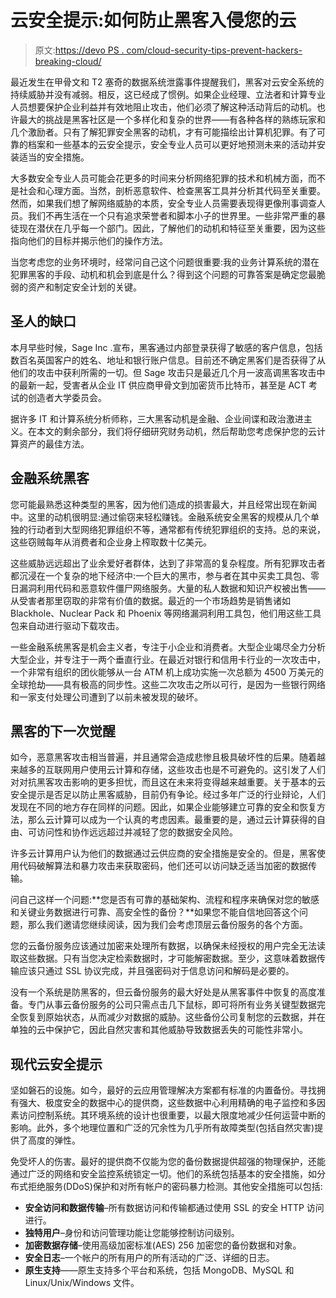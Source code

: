 # 云安全提示:如何防止黑客入侵您的云

> 原文:[https://devo PS . com/cloud-security-tips-prevent-hackers-breaking-cloud/](https://devops.com/cloud-security-tips-prevent-hackers-breaching-cloud/)

最近发生在甲骨文和 T2 塞奇的数据系统泄露事件提醒我们，黑客对云安全系统的持续威胁并没有减弱。相反，这已经成了惯例。如果企业经理、立法者和计算专业人员想要保护企业利益并有效地阻止攻击，他们必须了解这种活动背后的动机。也许最大的挑战是黑客社区是一个多样化和复杂的世界——有各种各样的熟练玩家和几个激励者。只有了解犯罪安全黑客的动机，才有可能描绘出计算机犯罪。有了可靠的档案和一些基本的云安全提示，安全专业人员可以更好地预测未来的活动并安装适当的安全措施。

大多数安全专业人员可能会花更多的时间来分析网络犯罪的技术和机械方面，而不是社会和心理方面。当然，剖析恶意软件、检查黑客工具并分析其代码至关重要。然而，如果我们想了解网络威胁的本质，安全专业人员需要表现得更像刑事调查人员。我们不再生活在一个只有追求荣誉者和脚本小子的世界里。一些非常严重的暴徒现在潜伏在几乎每一个部门。因此，了解他们的动机和特征至关重要，因为这些指向他们的目标并揭示他们的操作方法。

当您考虑您的业务环境时，经常问自己这个问题很重要:我的业务计算系统的潜在犯罪黑客的手段、动机和机会到底是什么？得到这个问题的可靠答案是确定您最脆弱的资产和制定安全计划的关键。

## 圣人的缺口

本月早些时候，Sage Inc .宣布，黑客通过内部登录获得了敏感的客户信息，包括数百名英国客户的姓名、地址和银行账户信息。目前还不确定黑客们是否获得了从他们的攻击中获利所需的一切。但 Sage 攻击只是最近几个月一波高调黑客攻击中的最新一起，受害者从企业 IT 供应商甲骨文到加密货币比特币，甚至是 ACT 考试的创造者大学委员会。

据许多 IT 和计算系统分析师称，三大黑客动机是金融、企业间谍和政治激进主义。在本文的剩余部分，我们将仔细研究财务动机，然后帮助您考虑保护您的云计算资产的最佳方法。

## 金融系统黑客

您可能最熟悉这种类型的黑客，因为他们造成的损害最大，并且经常出现在新闻中。这里的动机很明显:通过偷窃来轻松赚钱。金融系统安全黑客的规模从几个单独的行动者到大型网络犯罪组织不等，通常都有传统犯罪组织的支持。总的来说，这些窃贼每年从消费者和企业身上榨取数十亿美元。

这些威胁远远超出了业余爱好者群体，达到了非常高的复杂程度。所有犯罪攻击者都沉浸在一个复杂的地下经济中:一个巨大的黑市，参与者在其中买卖工具包、零日漏洞利用代码和恶意软件僵尸网络服务。大量的私人数据和知识产权被出售——从受害者那里窃取的非常有价值的数据。最近的一个市场趋势是销售诸如 Blackhole、Nuclear Pack 和 Phoenix 等网络漏洞利用工具包，他们用这些工具包来自动进行驱动下载攻击。

一些金融系统黑客是机会主义者，专注于小企业和消费者。大型企业竭尽全力分析大型企业，并专注于一两个垂直行业。在最近对银行和信用卡行业的一次攻击中，一个非常有组织的团伙能够从一台 ATM 机上成功实施一次总额为 4500 万美元的全球抢劫——具有极高的同步性。这些二次攻击之所以可行，是因为一些银行网络和一家支付处理公司遭到了以前未被发现的破坏。

## 黑客的下一次觉醒

如今，恶意黑客攻击相当普遍，并且通常会造成悲惨且极具破坏性的后果。随着越来越多的互联网用户使用云计算和存储，这些攻击也是不可避免的。这引发了人们对对抗黑客攻击影响的更多担忧，而且这在未来将变得越来越重要。关于基本的云安全提示是否足以防止黑客威胁，目前仍有争论。经过多年广泛的行业辩论，人们发现在不同的地方存在同样的问题。因此，如果企业能够建立可靠的安全和恢复方法，那么云计算可以成为一个认真的考虑因素。最重要的是，通过云计算获得的自由、可访问性和协作远远超过并减轻了您的数据安全风险。

许多云计算用户认为他们的数据通过云供应商的安全措施是安全的。但是，黑客使用代码破解算法和暴力攻击来获取密码，他们还可以访问缺乏适当加密的数据传输。

问自己这样一个问题:**您是否有可靠的基础架构、流程和程序来确保对您的敏感和关键业务数据进行可靠、高安全性的备份？**如果您不能自信地回答这个问题，那么我们邀请您继续阅读，因为我们会考虑顶层云备份服务的各个方面。

您的云备份服务应该通过加密来处理所有数据，以确保未经授权的用户完全无法读取这些数据。只有当您决定检索数据时，才可能解密数据。至少，这意味着数据传输应该只通过 SSL 协议完成，并且强密码对于信息访问和解码是必要的。

没有一个系统是防黑客的，但云备份服务的最大好处是从黑客事件中恢复的高度准备。专门从事云备份服务的公司只需点击几下鼠标，即可将所有业务关键型数据完全恢复到原始状态，从而减少对数据的威胁。这些备份公司复制您的云数据，并在单独的云中保护它，因此自然灾害和其他威胁导致数据丢失的可能性非常小。

## 现代云安全提示

坚如磐石的设施。如今，最好的云应用管理解决方案都有标准的内置备份。寻找拥有强大、极度安全的数据中心的提供商，这些数据中心利用精确的电子监控和多因素访问控制系统。其环境系统的设计也很重要，以最大限度地减少任何运营中断的影响。此外，多个地理位置和广泛的冗余性为几乎所有故障类型(包括自然灾害)提供了高度的弹性。

免受坏人的伤害。最好的提供商不仅能为您的备份数据提供超强的物理保护，还能通过广泛的网络和安全监控系统锁定一切。他们的系统包括基本的安全措施，如分布式拒绝服务(DDoS)保护和对所有帐户的密码暴力检测。其他安全措施可以包括:

*   **安全访问和数据传输**–所有数据访问和传输都通过使用 SSL 的安全 HTTP 访问进行。
*   **独特用户**–身份和访问管理功能让您能够控制访问级别。
*   **加密数据存储**–使用高级加密标准(AES) 256 加密您的备份数据和对象。
*   **安全日志**–一个帐户的所有用户的所有活动的广泛、详细的日志。
*   **原生支持**——原生支持多个平台和系统，包括 MongoDB、MySQL 和 Linux/Unix/Windows 文件。
